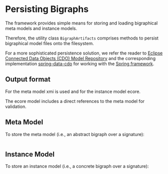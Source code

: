 # Persisting Bigraphs

The framework provides simple means for storing and loading bigraphical
meta models and instance models.

Therefore, the utility class `BigraphArtifacts` comprises methods to 
persist bigraphical model files onto the filesystem.

For a more sophisticated persistence solution, we refer the reader to 
[Eclipse Connected Data Objects (CDO) Model Repository](https://projects.eclipse.org/projects/modeling.emf.cdo) 
and the corresponding implementation [spring-data-cdo]() for working
with the [Spring framework](https://spring.io/). 

## Output format

For the meta model xmi is used and for the instance model ecore.

The ecore model includes a direct references to the meta model for validation.



## Meta Model

To store the meta model (i.e., an abstract bigraph over a signature):

```java

```


## Instance Model

To store an instance model (i.e., a concrete bigraph over a signature):

```java

```



